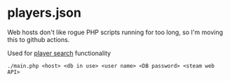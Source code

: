 # players.json  

Web hosts don't like rogue PHP scripts running for too long, so I'm moving this to github actions.  

Used for [player search](https://imgur.com/aMC0nyE) functionality  

`./main.php <host> <db in use> <user name> <DB password> <steam web API>`  